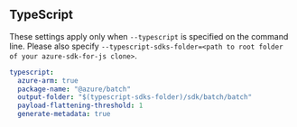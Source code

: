 ## TypeScript

These settings apply only when `--typescript` is specified on the command line.
Please also specify `--typescript-sdks-folder=<path to root folder of your azure-sdk-for-js clone>`.

``` yaml $(typescript)
typescript:
  azure-arm: true
  package-name: "@azure/batch"
  output-folder: "$(typescript-sdks-folder)/sdk/batch/batch"
  payload-flattening-threshold: 1
  generate-metadata: true
```